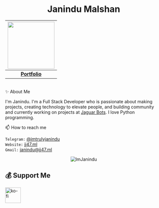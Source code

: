 <p align="center"> <h1 align="center"> Janindu Malshan </h1> </p>

|<a href="https://t.me/imjanindu/"><img src="https://telegra.ph/file/cef8f20ec0e84b67fbbbb.jpg" width="150px" height="150px" /></a> |
|:---------------------------------------------------------------------------------------------------------------------------------------:|
|       **[Portfolio](https://janindu.com)**                                                                                |

<br>✨ About Me

I'm Janindu. I'm a Full Stack Developer who is passionate about making projects, creating technology to elevate people, and building community and currently working on projects at [Jaguar Bots](https://t.me/JaguarBots). I love Python programming.

📫 How to reach me

`Telegram:` [@imtrulyjanindu](https://t.me/About_Janindu) <br>
`Website:` [jj47.ml](https://jj47.ml) <br> 
`Gmail:` janindu@jj47.ml <br>

<p align="center">
	<img src=https://github-readme-stats.vercel.app/api?username=imjanindu&show_icons=true&theme=midnight-purple alt=ImJanindu />
</p>

## 💰 Support Me

<a href="https://ko-fi.com/jaguarbots"><img style="height:50px;" align="left" alt="ko-fi" src="https://az743702.vo.msecnd.net/cdn/kofi3.png?v=0"></a>

